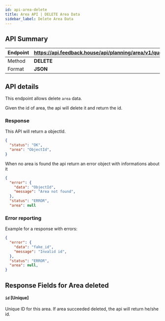 ```yaml
---
id: api-area-delete
title: Area API | DELETE Area Data
sidebar_label: Delete Area Data
---
```


## API Summary

| Endpoint | **https://api.feedback.house/api/planning/area/v1/query/:id** |
| -------- | ---------------------------------------------------------- |
| Method   | **DELETE**                                                 |
| Format   | **JSON**                                                   |

## API details

This endpoint allows delete `area` data.

Given the id of area, the api will delete it and return the id.

### Response

This API will return a objectId.

```json
{
  "status": "OK",
  "area": "ObjectId",
}
```

When no area is found the api return an error object with informations about it

```json
{
  "error": {
    "data": "ObjectId",
    "message": "Area not found",
  },
  "status": "ERROR",
  "area": null
```

### Error reporting

Example for a response with errors:

```json
{
  "error": {
    "data": "fake_id",
    "message": "Invalid id",
  },
  "status": "ERROR",
  "area": null,
}
```

## Response Fields for Area deleted

#### `id` [Unique]

Unique ID for this area. If area succeeded deleted, the api will return he/she id.

